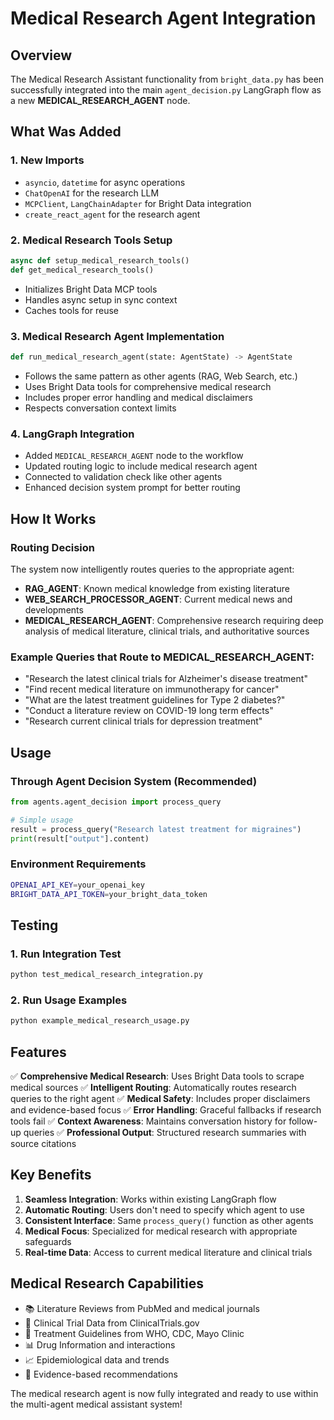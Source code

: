 # Medical Research Agent Integration

## Overview

The Medical Research Assistant functionality from `bright_data.py` has been successfully integrated into the main `agent_decision.py` LangGraph flow as a new **MEDICAL_RESEARCH_AGENT** node.

## What Was Added

### 1. New Imports
- `asyncio`, `datetime` for async operations
- `ChatOpenAI` for the research LLM
- `MCPClient`, `LangChainAdapter` for Bright Data integration
- `create_react_agent` for the research agent

### 2. Medical Research Tools Setup
```python
async def setup_medical_research_tools()
def get_medical_research_tools()
```
- Initializes Bright Data MCP tools
- Handles async setup in sync context
- Caches tools for reuse

### 3. Medical Research Agent Implementation
```python
def run_medical_research_agent(state: AgentState) -> AgentState
```
- Follows the same pattern as other agents (RAG, Web Search, etc.)
- Uses Bright Data tools for comprehensive medical research
- Includes proper error handling and medical disclaimers
- Respects conversation context limits

### 4. LangGraph Integration
- Added `MEDICAL_RESEARCH_AGENT` node to the workflow
- Updated routing logic to include medical research agent
- Connected to validation check like other agents
- Enhanced decision system prompt for better routing

## How It Works

### Routing Decision
The system now intelligently routes queries to the appropriate agent:

- **RAG_AGENT**: Known medical knowledge from existing literature
- **WEB_SEARCH_PROCESSOR_AGENT**: Current medical news and developments  
- **MEDICAL_RESEARCH_AGENT**: Comprehensive research requiring deep analysis of medical literature, clinical trials, and authoritative sources

### Example Queries that Route to MEDICAL_RESEARCH_AGENT:
- "Research the latest clinical trials for Alzheimer's disease treatment"
- "Find recent medical literature on immunotherapy for cancer"
- "What are the latest treatment guidelines for Type 2 diabetes?"
- "Conduct a literature review on COVID-19 long term effects"
- "Research current clinical trials for depression treatment"

## Usage

### Through Agent Decision System (Recommended)
```python
from agents.agent_decision import process_query

# Simple usage
result = process_query("Research latest treatment for migraines")
print(result["output"].content)
```

### Environment Requirements
```bash
OPENAI_API_KEY=your_openai_key
BRIGHT_DATA_API_TOKEN=your_bright_data_token
```

## Testing

### 1. Run Integration Test
```bash
python test_medical_research_integration.py
```

### 2. Run Usage Examples  
```bash
python example_medical_research_usage.py
```

## Features

✅ **Comprehensive Medical Research**: Uses Bright Data tools to scrape medical sources
✅ **Intelligent Routing**: Automatically routes research queries to the right agent
✅ **Medical Safety**: Includes proper disclaimers and evidence-based focus
✅ **Error Handling**: Graceful fallbacks if research tools fail
✅ **Context Awareness**: Maintains conversation history for follow-up queries
✅ **Professional Output**: Structured research summaries with source citations

## Key Benefits

1. **Seamless Integration**: Works within existing LangGraph flow
2. **Automatic Routing**: Users don't need to specify which agent to use
3. **Consistent Interface**: Same `process_query()` function as other agents
4. **Medical Focus**: Specialized for medical research with appropriate safeguards
5. **Real-time Data**: Access to current medical literature and clinical trials

## Medical Research Capabilities

- 📚 Literature Reviews from PubMed and medical journals
- 🧪 Clinical Trial Data from ClinicalTrials.gov
- 🏥 Treatment Guidelines from WHO, CDC, Mayo Clinic
- 📊 Drug Information and interactions
- 📈 Epidemiological data and trends
- 🎯 Evidence-based recommendations

The medical research agent is now fully integrated and ready to use within the multi-agent medical assistant system! 